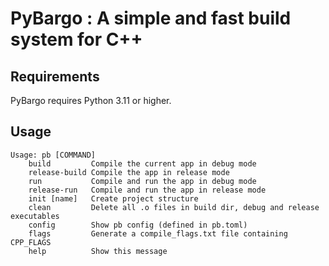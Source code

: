 # PyBargo : A simple and fast build system for C++
## Requirements
PyBargo requires Python 3.11 or higher.

## Usage
```
Usage: pb [COMMAND]
    build         Compile the current app in debug mode
    release-build Compile the app in release mode
    run           Compile and run the app in debug mode
    release-run   Compile and run the app in release mode
    init [name]   Create project structure
    clean         Delete all .o files in build dir, debug and release executables
    config        Show pb config (defined in pb.toml)
    flags         Generate a compile_flags.txt file containing CPP_FLAGS
    help          Show this message
```
